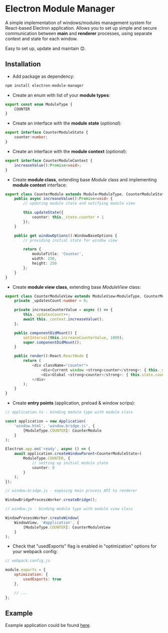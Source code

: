 # Electron Module Manager

A simple implementation of windows/modules management system for React-based Electron application.
Allows you to set up simple and secure communication between **main** and **renderer** processes, using separate context and state for each window.

Easy to set up, update and maintain 😊.

## Installation

- Add package as dependency:

```bash
npm install electron-module-manager
```

- Create an enum with list of your **module types**:

```typescript
export const enum ModuleType {
    COUNTER
}

```

- Create an interface with the **module state** (_optional_):

```typescript
export interface CounterModuleState {
    counter:number;
}
```

- Create an interface with the **module context** (_optional_):

```typescript
export interface CounterModuleContext {
    increaseValue():Promise<void>;
}
```

- Create **module class**, extending base _Module_ class and implementing **module context** interface:

```typescript
export class CounterModule extends Module<ModuleType, CounterModuleState> implements CounterModuleContext {
    public async increaseValue():Promise<void> {
        // updating module state and notifying module view

        this.updateState({
            counter: this._state.counter + 1
        });
    }

    public get windowOptions():WindowBaseOptions {
        // providing initial state for window view

        return {
            moduleTitle: 'Counter',
            width: 250,
            height: 250
        };
    }
}
```

- Create **module view class**, extending base _ModuleView_ class:

```typescript jsx
export class CounterModuleView extends ModuleView<ModuleType, CounterModuleState, CounterModuleContext> {
    private _updatesCount:number = 0;

    private increaseCounterValue = async () => {
        this._updatesCount++;
        await this._context.increaseValue();
    };

    public componentDidMount() {
        setInterval(this.increaseCounterValue, 1000);
        super.componentDidMount();
    }

    public render():React.ReactNode {
        return (
            <div className="counter">
                <div>Current window <strong>counter</strong>: { this._updatesCount }</div>
                <div>Global <strong>counter</strong>: { this.state.counter }</div>
            </div>
        );
    }
}
```

- Create **entry points** (application, preload & window scrips):

```typescript
// application.ts - binding module type with module class

const application = new Application(
    'window.html', 'window.bridge.js', {
        [ModuleType.COUNTER]: CounterModule
    }
);

Electron.app.on('ready', async () => {
    await application.createWindowParent<CounterModuleState>(
        ModuleType.COUNTER, {
            // setting up initial module state
            counter: 0
        }
    );
});
```

```typescript
// window.bridge.js - exposing main process API to renderer 

WindowBridgeProcessWorker.createBridge();
```

```typescript
// window.js - binding module type with module view class

WindowProcessWorker.createWindow(
    WindowView, '#application', {
        [ModuleType.COUNTER]: CounterModuleView
    }
);
```

- Check that "usedExports" flag is enabled in "optimization" options for your webpack config:

```javascript
// webpack.config.js

module.exports = {
    optimization: {
        usedExports: true
    },

    // ...
};
```

## Example

Example application could be found [here](https://github.com/dmn-chumak/electron-module-manager/tree/master/example).
